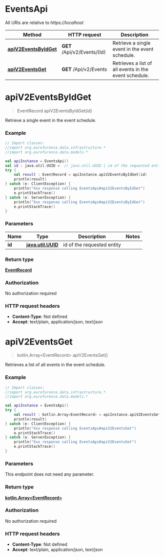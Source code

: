 # EventsApi

All URIs are relative to *https://localhost*

Method | HTTP request | Description
------------- | ------------- | -------------
[**apiV2EventsByIdGet**](EventsApi.md#apiV2EventsByIdGet) | **GET** /Api/v2/Events/{Id} | Retrieve a single event in the event schedule.
[**apiV2EventsGet**](EventsApi.md#apiV2EventsGet) | **GET** /Api/v2/Events | Retrieves a list of all events in the event schedule.


<a name="apiV2EventsByIdGet"></a>
# **apiV2EventsByIdGet**
> EventRecord apiV2EventsByIdGet(id)

Retrieve a single event in the event schedule.

### Example
```kotlin
// Import classes:
//import org.eurofurence.data.infrastructure.*
//import org.eurofurence.data.models.*

val apiInstance = EventsApi()
val id : java.util.UUID =  // java.util.UUID | id of the requested entity
try {
    val result : EventRecord = apiInstance.apiV2EventsByIdGet(id)
    println(result)
} catch (e: ClientException) {
    println("4xx response calling EventsApi#apiV2EventsByIdGet")
    e.printStackTrace()
} catch (e: ServerException) {
    println("5xx response calling EventsApi#apiV2EventsByIdGet")
    e.printStackTrace()
}
```

### Parameters

Name | Type | Description  | Notes
------------- | ------------- | ------------- | -------------
 **id** | [**java.util.UUID**](.md)| id of the requested entity |

### Return type

[**EventRecord**](EventRecord.md)

### Authorization

No authorization required

### HTTP request headers

 - **Content-Type**: Not defined
 - **Accept**: text/plain, application/json, text/json

<a name="apiV2EventsGet"></a>
# **apiV2EventsGet**
> kotlin.Array&lt;EventRecord&gt; apiV2EventsGet()

Retrieves a list of all events in the event schedule.

### Example
```kotlin
// Import classes:
//import org.eurofurence.data.infrastructure.*
//import org.eurofurence.data.models.*

val apiInstance = EventsApi()
try {
    val result : kotlin.Array<EventRecord> = apiInstance.apiV2EventsGet()
    println(result)
} catch (e: ClientException) {
    println("4xx response calling EventsApi#apiV2EventsGet")
    e.printStackTrace()
} catch (e: ServerException) {
    println("5xx response calling EventsApi#apiV2EventsGet")
    e.printStackTrace()
}
```

### Parameters
This endpoint does not need any parameter.

### Return type

[**kotlin.Array&lt;EventRecord&gt;**](EventRecord.md)

### Authorization

No authorization required

### HTTP request headers

 - **Content-Type**: Not defined
 - **Accept**: text/plain, application/json, text/json

